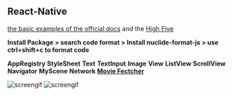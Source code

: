 ## React-Native
[the basic examples of the official docs](https://facebook.github.io/react-native/docs/getting-started.html) and the [High Five](https://facebook.github.io/react-native/docs/more-resources.html#content)

**Install Package > search code format > Install nuclide-format-js > use ctrl+shift+c to format code**

**AppRegistry**
**StyleSheet**
**Text**
**TextInput**
**Image**
**View**
**ListView**
**ScrollView**
**Navigator**
**MyScene**
**Network**
**[Movie Fectcher](https://facebook.github.io/react-native/releases/0.27/docs/sample-application-movies.html)**

![screengif](./screen.gif)
![screengif](./movies.gif)

